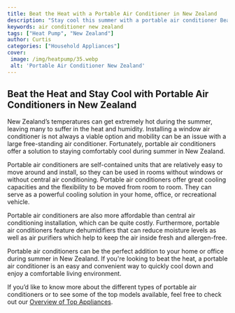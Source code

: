 ```yaml
---
title: Beat the Heat with a Portable Air Conditioner in New Zealand
description: "Stay cool this summer with a portable air conditioner Beat the heat and enjoy comfortable temperatures with ease Learn how to find the perfect portable air conditioner for your New Zealand home"
keywords: air conditioner new zealand
tags: ["Heat Pump", "New Zealand"]
author: Curtis
categories: ["Household Appliances"]
cover: 
 image: /img/heatpump/35.webp
 alt: 'Portable Air Conditioner New Zealand'
---
```

## Beat the Heat and Stay Cool with Portable Air Conditioners in New Zealand

New Zealand’s temperatures can get extremely hot during the summer, leaving many to suffer in the heat and humidity. Installing a window air conditioner is not always a viable option and mobility can be an issue with a large free-standing air conditioner. Fortunately, portable air conditioners offer a solution to staying comfortably cool during summer in New Zealand. 

Portable air conditioners are self-contained units that are relatively easy to move around and install, so they can be used in rooms without windows or without central air conditioning. Portable air conditioners offer great cooling capacities and the flexibility to be moved from room to room. They can serve as a powerful cooling solution in your home, office, or recreational vehicle. 

Portable air conditioners are also more affordable than central air conditioning installation, which can be quite costly. Furthermore, portable air conditioners feature dehumidifiers that can reduce moisture levels as well as air purifiers which help to keep the air inside fresh and allergen-free. 

Portable air conditioners can be the perfect addition to your home or office during summer in New Zealand. If you're looking to beat the heat, a portable air conditioner is an easy and convenient way to quickly cool down and enjoy a comfortable living environment. 

If you’d like to know more about the different types of portable air conditioners or to see some of the top models available, feel free to check out our [Overview of Top Appliances](./pages/appliance-overview).
